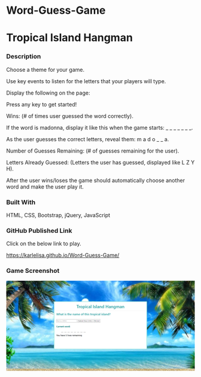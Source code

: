 # Word-Guess-Game
# Tropical Island Hangman

### Description
Choose a theme for your game.  

Use key events to listen for the letters that your players will type.

Display the following on the page:

Press any key to get started!

Wins: (# of times user guessed the word correctly).

If the word is madonna, display it like this when the game starts: _ _ _ _ _ _ _.

As the user guesses the correct letters, reveal them: m a d o _ _ a.

Number of Guesses Remaining: (# of guesses remaining for the user).

Letters Already Guessed: (Letters the user has guessed, displayed like L Z Y H).

After the user wins/loses the game should automatically choose another word and make the user play it.

### Built With
HTML, CSS, Bootstrap, jQuery, JavaScript


### GitHub Published Link
Click on the below link to play.

https://karlelisa.github.io/Word-Guess-Game/


### Game Screenshot
![My Tropial Island Hangman Cover Page](/assets/images/my-tropical-hangman-cover-page.png)

